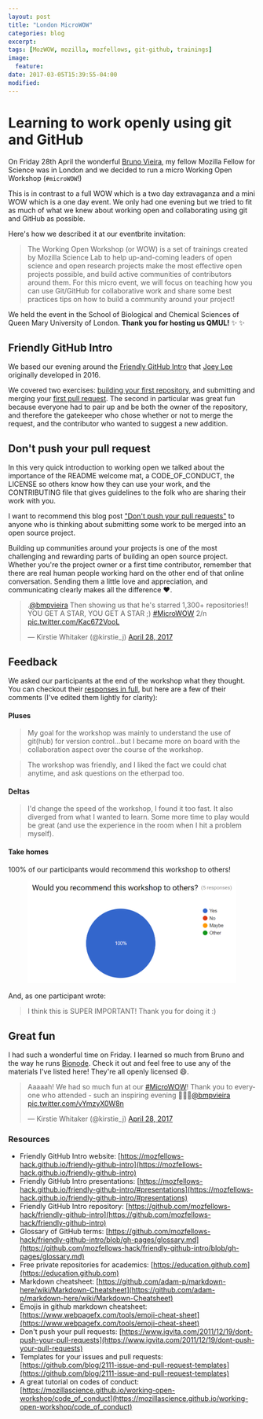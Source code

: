 ```yaml
---
layout: post
title: "London MicroWOW"
categories: blog
excerpt:
tags: [MozWOW, mozilla, mozfellows, git-github, trainings]
image:
  feature:
date: 2017-03-05T15:39:55-04:00
modified:
---
```


# Learning to work openly using git and GitHub

On Friday 28th April the wonderful [Bruno Vieira](https://github.com/bmpvieira), my fellow Mozilla Fellow for Science was in London and we decided to run a micro Working Open Workshop (`#microWOW`!)

This is in contrast to a full WOW which is a two day extravaganza and a mini WOW which is a one day event. We only had one evening but we tried to fit as much of what we knew about working open and collaborating using git and GitHub as possible.

Here's how we described it at our eventbrite invitation:

> The Working Open Workshop (or WOW) is a set of trainings created by Mozilla Science Lab to help up-and-coming leaders of open science and open research projects make the most effective open projects possible, and build active communities of contributors around them. For this micro event, we will focus on teaching how you can use Git/GitHub for collaborative work and share some best practices tips on how to build a community around your project!

We held the event in the School of Biological and Chemical Sciences of Queen Mary University of London. **Thank you for hosting us QMUL!** :sparkles: :sparkles:


## Friendly GitHub Intro

We based our evening around the [Friendly GitHub Intro](https://mozfellows-hack.github.io/friendly-github-intro) that [Joey Lee](https://github.com/joeyklee) originally developed in 2016.

We covered two exercises: [building your first repository](https://mozfellows-hack.github.io/friendly-github-intro/exercises/my-first-repo/), and submitting and merging your [first pull request](https://mozfellows-hack.github.io/friendly-github-intro/exercises/my-first-pullrequest/). The second in particular was great fun because everyone had to pair up and be both the owner of the repository, and therefore the gatekeeper who chose whether or not to merge the request, and the contributor who wanted to suggest a new addition.

## Don't push your pull request

In this very quick introduction to working open we talked about the importance of the README welcome mat, a CODE_OF_CONDUCT, the LICENSE so others know how they can use your work, and the CONTRIBUTING file that gives guidelines to the folk who are sharing their work with you.

I want to recommend this blog post ["Don't push your pull requests"](https://www.igvita.com/2011/12/19/dont-push-your-pull-requests/) to anyone who is thinking about submitting some work to be merged into an open source project.

Building up communities around your projects is one of the most challenging and rewarding parts of building an open source project. Whether you're the project owner or a first time contributor, remember that there are real human people working hard on the other end of that online conversation. Sending them a little love and appreciation, and communicating clearly makes all the difference :heart:.

<blockquote class="twitter-tweet" data-lang="en"><p lang="en" dir="ltr">.<a href="https://twitter.com/bmpvieira">@bmpvieira</a> Then showing us that he&#39;s starred 1,300+ repositories!! YOU GET A STAR, YOU GET A STAR ;) <a href="https://twitter.com/hashtag/MicroWOW?src=hash">#MicroWOW</a> 2/n <a href="https://t.co/Kac672VooL">pic.twitter.com/Kac672VooL</a></p>&mdash; Kirstie Whitaker (@kirstie_j) <a href="https://twitter.com/kirstie_j/status/858068921659863045">April 28, 2017</a></blockquote>
<script async src="//platform.twitter.com/widgets.js" charset="utf-8"></script>

## Feedback

We asked our participants at the end of the workshop what they thought. You can checkout their [responses in full](https://docs.google.com/forms/d/1NaF0aknFSIAMngLonwu6BZ8FQjUXn0kYWrTc4k4ePOg/viewanalytics), but here are a few of their comments (I've edited them lightly for clarity):

#### Pluses

> My goal for the workshop was mainly to understand the use of git(hub) for version control...but I became more on board with the collaboration aspect over the course of the workshop.

> The workshop was friendly, and I liked the fact we could chat anytime, and ask questions on the etherpad too.

#### Deltas

> I'd change the speed of the workshop, I found it too fast. It also diverged from what I wanted to learn. Some more time to play would be great (and use the experience in the room when I hit a problem myself).

#### Take homes

100% of our participants would recommend this workshop to others!

<figure>
	<a href="https://docs.google.com/forms/d/1NaF0aknFSIAMngLonwu6BZ8FQjUXn0kYWrTc4k4ePOg/viewanalytics"><img src="/images/microWOW-recommend.png"
    alt="100% of participants would recommend this course!"></a>
</figure>

And, as one participant wrote:

> I think this is SUPER IMPORTANT! Thank you for doing it :)

## Great fun

I had such a wonderful time on Friday. I learned so much from Bruno and the way he runs [Bionode](http://www.bionode.io/). Check it out and feel free to use any of the materials I've listed here! They're all openly licensed :smile:.

<blockquote class="twitter-tweet" data-lang="en"><p lang="en" dir="ltr">Aaaaah! We had so much fun at our <a href="https://twitter.com/hashtag/MicroWOW?src=hash">#MicroWOW</a>! Thank you to everyone who attended - such an inspiring evening 🙌🤗😍<a href="https://twitter.com/bmpvieira">@bmpvieira</a> <a href="https://t.co/vYmzyX0W8n">pic.twitter.com/vYmzyX0W8n</a></p>&mdash; Kirstie Whitaker (@kirstie_j) <a href="https://twitter.com/kirstie_j/status/858060250364211201">April 28, 2017</a></blockquote>
<script async src="//platform.twitter.com/widgets.js" charset="utf-8"></script>


### Resources

* Friendly GitHub Intro website: [https://mozfellows-hack.github.io/friendly-github-intro](https://mozfellows-hack.github.io/friendly-github-intro)
* Friendly GitHub Intro presentations: [https://mozfellows-hack.github.io/friendly-github-intro/#presentations](https://mozfellows-hack.github.io/friendly-github-intro/#presentations)
* Friendly GitHub Intro repository: [https://github.com/mozfellows-hack/friendly-github-intro](https://github.com/mozfellows-hack/friendly-github-intro)
* Glossary of GitHub terms: [https://github.com/mozfellows-hack/friendly-github-intro/blob/gh-pages/glossary.md](https://github.com/mozfellows-hack/friendly-github-intro/blob/gh-pages/glossary.md)
* Free private repositories for academics: [https://education.github.com](https://education.github.com)
* Markdown cheatsheet: [https://github.com/adam-p/markdown-here/wiki/Markdown-Cheatsheet](https://github.com/adam-p/markdown-here/wiki/Markdown-Cheatsheet)
* Emojis in github markdown cheatsheet: [https://www.webpagefx.com/tools/emoji-cheat-sheet](https://www.webpagefx.com/tools/emoji-cheat-sheet)
* Don't push your pull requests: [https://www.igvita.com/2011/12/19/dont-push-your-pull-requests](https://www.igvita.com/2011/12/19/dont-push-your-pull-requests)
* Templates for your issues and pull requests: [https://github.com/blog/2111-issue-and-pull-request-templates](https://github.com/blog/2111-issue-and-pull-request-templates)
* A great tutorial on codes of conduct: [https://mozillascience.github.io/working-open-workshop/code_of_conduct](https://mozillascience.github.io/working-open-workshop/code_of_conduct)
